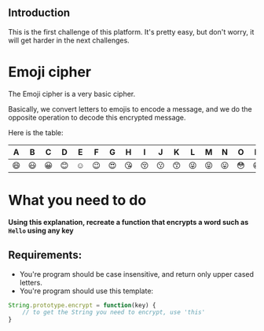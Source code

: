 ## Introduction
This is the first challenge of this platform. It's pretty easy, but don't worry, it will get harder in
the next challenges.
# Emoji cipher

The Emoji cipher is a very basic cipher.

Basically, we convert letters to emojis to encode a message, and we do the opposite operation to decode this encrypted message.

Here is the table:
<table>
	<thead>
		<tr>
			<th>A</th>
			<th>B</th>
			<th>C</th>
			<th>D</th>
			<th>E</th>
			<th>F</th>
			<th>G</th>
			<th>H</th>
			<th>I</th>
			<th>J</th>
			<th>K</th>
			<th>L</th>
			<th>M</th>
			<th>N</th>
			<th>O</th>
			<th>P</th>
			<th>Q</th>
			<th>R</th>
			<th>S</th>
			<th>T</th>
			<th>U</th>
			<th>V</th>
			<th>W</th>
			<th>X</th>
			<th>Y</th>
			<th>Z</th>
		</tr>
	</thead>
	<tbody>
		<tr>
			<td>
				<g-emoji class="g-emoji" alias="smile" fallback-src="https://assets-cdn.github.com/images/icons/emoji/unicode/1f604.png">😄</g-emoji>
			</td>
			<td>
				<g-emoji class="g-emoji" alias="smiley" fallback-src="https://assets-cdn.github.com/images/icons/emoji/unicode/1f603.png">😃</g-emoji>
			</td>
			<td>
				<g-emoji class="g-emoji" alias="grinning" fallback-src="https://assets-cdn.github.com/images/icons/emoji/unicode/1f600.png">😀</g-emoji>
			</td>
			<td>
				<g-emoji class="g-emoji" alias="blush" fallback-src="https://assets-cdn.github.com/images/icons/emoji/unicode/1f60a.png">😊</g-emoji>
			</td>
			<td>
				<g-emoji class="g-emoji" alias="relaxed" fallback-src="https://assets-cdn.github.com/images/icons/emoji/unicode/263a.png">☺️</g-emoji>
			</td>
			<td>
				<g-emoji class="g-emoji" alias="wink" fallback-src="https://assets-cdn.github.com/images/icons/emoji/unicode/1f609.png">😉</g-emoji>
			</td>
			<td>
				<g-emoji class="g-emoji" alias="heart_eyes" fallback-src="https://assets-cdn.github.com/images/icons/emoji/unicode/1f60d.png">😍</g-emoji>
			</td>
			<td>
				<g-emoji class="g-emoji" alias="kissing_heart" fallback-src="https://assets-cdn.github.com/images/icons/emoji/unicode/1f618.png">😘</g-emoji>
			</td>
			<td>
				<g-emoji class="g-emoji" alias="kissing_closed_eyes" fallback-src="https://assets-cdn.github.com/images/icons/emoji/unicode/1f61a.png">😚</g-emoji>
			</td>
			<td>
				<g-emoji class="g-emoji" alias="kissing" fallback-src="https://assets-cdn.github.com/images/icons/emoji/unicode/1f617.png">😗</g-emoji>
			</td>
			<td>
				<g-emoji class="g-emoji" alias="kissing_smiling_eyes" fallback-src="https://assets-cdn.github.com/images/icons/emoji/unicode/1f619.png">😙</g-emoji>
			</td>
			<td>
				<g-emoji class="g-emoji" alias="stuck_out_tongue_winking_eye" fallback-src="https://assets-cdn.github.com/images/icons/emoji/unicode/1f61c.png">😜</g-emoji>
			</td>
			<td>
				<g-emoji class="g-emoji" alias="stuck_out_tongue_closed_eyes" fallback-src="https://assets-cdn.github.com/images/icons/emoji/unicode/1f61d.png">😝</g-emoji>
			</td>
			<td>
				<g-emoji class="g-emoji" alias="stuck_out_tongue" fallback-src="https://assets-cdn.github.com/images/icons/emoji/unicode/1f61b.png">😛</g-emoji>
			</td>
			<td>
				<g-emoji class="g-emoji" alias="flushed" fallback-src="https://assets-cdn.github.com/images/icons/emoji/unicode/1f633.png">😳</g-emoji>
			</td>
			<td>
				<g-emoji class="g-emoji" alias="grin" fallback-src="https://assets-cdn.github.com/images/icons/emoji/unicode/1f601.png">😁</g-emoji>
			</td>
			<td>
				<g-emoji class="g-emoji" alias="pensive" fallback-src="https://assets-cdn.github.com/images/icons/emoji/unicode/1f614.png">😔</g-emoji>
			</td>
			<td>
				<g-emoji class="g-emoji" alias="relieved" fallback-src="https://assets-cdn.github.com/images/icons/emoji/unicode/1f60c.png">😌</g-emoji>
			</td>
			<td>
				<g-emoji class="g-emoji" alias="unamused" fallback-src="https://assets-cdn.github.com/images/icons/emoji/unicode/1f612.png">😒</g-emoji>
			</td>
			<td>
				<g-emoji class="g-emoji" alias="disappointed" fallback-src="https://assets-cdn.github.com/images/icons/emoji/unicode/1f61e.png">😞</g-emoji>
			</td>
			<td>
				<g-emoji class="g-emoji" alias="persevere" fallback-src="https://assets-cdn.github.com/images/icons/emoji/unicode/1f623.png">😣</g-emoji>
			</td>
			<td>
				<g-emoji class="g-emoji" alias="cry" fallback-src="https://assets-cdn.github.com/images/icons/emoji/unicode/1f622.png">😢</g-emoji>
			</td>
			<td>
				<g-emoji class="g-emoji" alias="joy" fallback-src="https://assets-cdn.github.com/images/icons/emoji/unicode/1f602.png">😂</g-emoji>
			</td>
			<td>
				<g-emoji class="g-emoji" alias="sob" fallback-src="https://assets-cdn.github.com/images/icons/emoji/unicode/1f62d.png">😭</g-emoji>
			</td>
			<td>
				<g-emoji class="g-emoji" alias="sunglasses" fallback-src="https://assets-cdn.github.com/images/icons/emoji/unicode/1f60e.png">😎</g-emoji>
			</td>
			<td>
				<g-emoji class="g-emoji" alias="smiling_imp" fallback-src="https://assets-cdn.github.com/images/icons/emoji/unicode/1f608.png">😈</g-emoji>
			</td>
		</tr>
	</tbody>
</table>

# What you need to do

**Using this explanation, recreate a function that encrypts a word such as `Hello` using any key**

## Requirements:

- You're program should be case insensitive, and return only upper cased letters.
- You're program should use this template:

```javascript
String.prototype.encrypt = function(key) {
    // to get the String you need to encrypt, use 'this'
}
```
